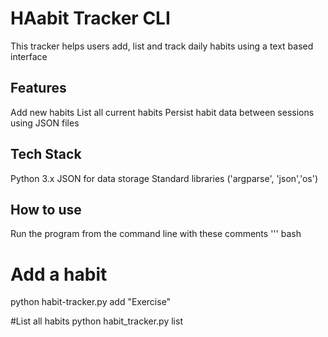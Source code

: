 # HAabit Tracker CLI
This tracker helps users add, list and track daily habits using a text based interface
## Features
Add new habits
List all current habits
Persist habit data between sessions using JSON files

## Tech Stack
Python 3.x
JSON for data storage
Standard libraries ('argparse', 'json','os')

## How to use
Run the program from the command line with these comments
''' bash
# Add a habit
python habit-tracker.py add "Exercise"

#List all habits
python habit_tracker.py list
